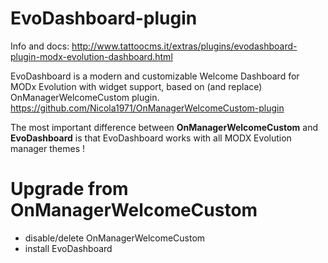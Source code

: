 EvoDashboard-plugin
===================
Info and docs: http://www.tattoocms.it/extras/plugins/evodashboard-plugin-modx-evolution-dashboard.html

EvoDashboard is a modern and customizable Welcome Dashboard for MODx Evolution with widget support, based on (and replace)  OnManagerWelcomeCustom  plugin. https://github.com/Nicola1971/OnManagerWelcomeCustom-plugin

The most important difference between **OnManagerWelcomeCustom** and **EvoDashboard** is that EvoDashboard works with all MODX Evolution manager themes !

# Upgrade from OnManagerWelcomeCustom

* disable/delete OnManagerWelcomeCustom
* install EvoDashboard 
